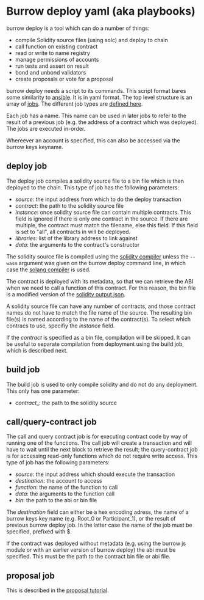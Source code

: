 # Burrow deploy yaml (aka playbooks)

burrow deploy is a tool which can do a number of things:

* compile Solidity source files (using solc) and deploy to chain
* call function on existing contract
* read or write to name registry
* manage permissions of accounts
* run tests and assert on result
* bond and unbond validators
* create proposals or vote for a proposal

burrow deploy needs a script to its commands. This script format bares some similarity to [ansible](https://www.ansible.com/). It
is in yaml format. The top level structure is an array of [jobs](https://github.com/hyperledger/burrow/blob/develop/deploy/def/job.go).
The different job types are [defined here](https://github.com/hyperledger/burrow/blob/develop/deploy/def/jobs.go).

Each job has a name. This name can be used in later jobs to refer to the result of a previous job (e.g. the address of a contract
which was deployed). The jobs are executed in-order.

Whereever an account is specified, this can also be accessed via the burrow keys keyname.

## deploy job

The deploy job compiles a solidity source file to a bin file which is then deployed to the chain. This type of job has the following
parameters:

* _source_: the input address from which to do the deploy transaction
* _contract_: the path to the solidity source file
* _instance_: once solidity source file can contain multiple contracts. This field is ignored if there is only one contract in the
  source. If there are multiple, the contract must match the filename, else this field. If this field is set to "all", all contracts
  in will be deployed.
* _libraries_: list of the library address to link against
* _data_: the arguments to the contract's constructor

The solidity source file is compiled using the [solidity compiler](https://github.com/ethereum/solidity) unless the `--wasm` argument was given
on the burrow deploy command line, in which case the [solang compiler](https://github.com/ethereum/solidity) is used.

The contract is deployed with its metadata, so that we can retrieve the ABI when we need to call a function of this contract. For this
reason, the bin file is a modified version of the [solidity output json](https://solidity.readthedocs.io/en/v0.5.11/using-the-compiler.html#output-description).

A solidity source file can have any number of contracts, and those contract names do not have to match the file name of the source. The resulting bin
file(s) is named according to the name of the contract(s). To select which contracs to use, specifiy the _instance_ field.

If the _contract_ is specified as a bin file, compilation will be skipped. It can be useful to separate compilation from deployment using the build job,
which is described next.

## build job

The build job is used to only compile solidity and do not do any deployment. This only has one parameter:

* _contract__: the path to the solidity source

## call/query-contract job

The call and query contract job is for executing contract code by way of running one of the functions. The call job will create a transaction
and will have to wait until the next block to retrieve the result; the query-contract job is for accessing read-only functions which do not require
write access. This type of job has the following parameters:

* _source_: the input address which should execute the transaction
* _destination_: the account to access
* _function_: the name of the function to call
* _data_: the arguments to the function call
* _bin_: the path to the abi or bin file

The _destination_ field can either be a hex encoding adress, the name of a burrow keys key name (e.g. Root_0 or Participant_1), or the result
of previous burrow deploy job. In the latter case the name of the job must be specified, prefixed with $.

If the contract was deployed without metadata (e.g. using the burrow js module or with an earlier version of burrow deploy) the abi must be
specified. This must be the path to the contract bin file or abi file.

## proposal job

This is described in the [proposal tutorial](../tutorials/8-proposals.md).